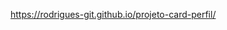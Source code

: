 <a href="https://rodrigues-git.github.io/projeto-card-perfil/" target="_blank">https://rodrigues-git.github.io/projeto-card-perfil/</a>
 

